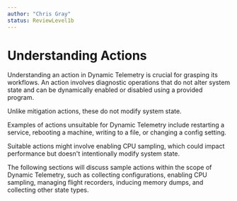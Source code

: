```yaml
---
author: "Chris Gray"
status: ReviewLevel1b
---
```


# Understanding Actions

Understanding an action in Dynamic Telemetry is crucial for grasping its
workflows. An action involves diagnostic operations that do not alter
system state and can be dynamically enabled or disabled using a provided
program.

Unlike mitigation actions, these do not modify system state.

Examples of actions unsuitable for Dynamic Telemetry include restarting
a service, rebooting a machine, writing to a file, or changing a config
setting.

Suitable actions might involve enabling CPU sampling, which could impact
performance but doesn't intentionally modify system state.

The following sections will discuss sample actions within the scope of
Dynamic Telemetry, such as collecting configurations, enabling CPU
sampling, managing flight recorders, inducing memory dumps, and
collecting other state types.
